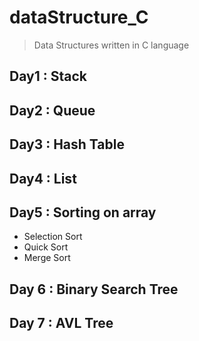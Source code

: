 # dataStructure_C
> Data Structures written in C language
## Day1 : Stack
## Day2 : Queue
## Day3 : Hash Table
## Day4 : List
## Day5 : Sorting on array
* Selection Sort
* Quick Sort
* Merge Sort
## Day 6 : Binary Search Tree
## Day 7 : AVL Tree
